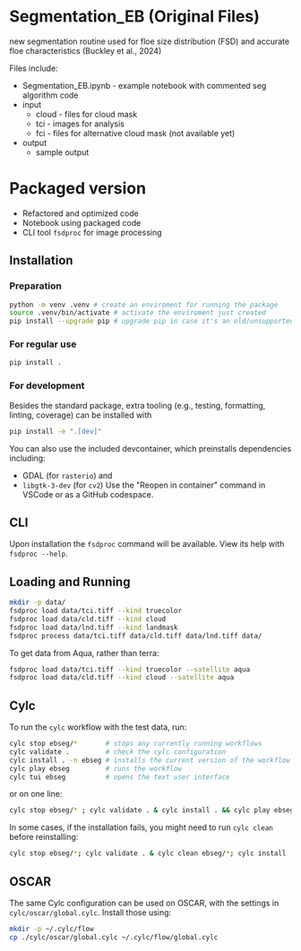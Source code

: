 # Segmentation_EB (Original Files)
new segmentation routine used for floe size distribution (FSD) and accurate floe characteristics (Buckley et al., 2024)

Files include:
- Segmentation_EB.ipynb - example notebook with commented seg algorithm code
- input
  - cloud - files for cloud mask
  - tci - images for analysis
  - fci - files for alternative cloud mask (not available yet)
- output
  - sample output

# Packaged version

- Refactored and optimized code
- Notebook using packaged code
- CLI tool `fsdproc` for image processing

## Installation
### Preparation
```sh
python -m venv .venv # create an enviroment for running the package
source .venv/bin/activate # activate the enviroment just created
pip install --upgrade pip # upgrade pip in case it's an old/unsupported version
```
### For regular use
```sh
pip install .
```

### For development

Besides the standard package, extra tooling (e.g., testing, formatting, linting, coverage) can be installed with
```sh
pip install -e ".[dev]"
```

You can also use the included devcontainer, which preinstalls dependencies including:
- GDAL (for `rasterio`) and 
- `libgtk-3-dev` (for `cv2`)
Use the "Reopen in container" command in VSCode or as a GitHub codespace.

## CLI
Upon installation the `fsdproc` command will be available. View its help with `fsdproc --help`.

## Loading and Running
```bash
mkdir -p data/
fsdproc load data/tci.tiff --kind truecolor
fsdproc load data/cld.tiff --kind cloud 
fsdproc load data/lnd.tiff --kind landmask
fsdproc process data/tci.tiff data/cld.tiff data/lnd.tiff data/
```

To get data from Aqua, rather than terra: 
```bash
fsdproc load data/tci.tiff --kind truecolor --satellite aqua
fsdproc load data/cld.tiff --kind cloud --satellite aqua
```

## Cylc
To run the `cylc` workflow with the test data, run:
```bash
cylc stop ebseg/*       # stops any currently running workflows
cylc validate .         # check the cylc configuration
cylc install . -n ebseg # installs the current version of the workflow
cylc play ebseg         # runs the workflow
cylc tui ebseg          # opens the text user interface
```

or on one line:
```bash
cylc stop ebseg/* ; cylc validate . & cylc install . && cylc play ebseg && cylc tui ebseg
```

In some cases, if the installation fails, you might need to run `cylc clean` before reinstalling: 
```bash
cylc stop ebseg/*; cylc validate . & cylc clean ebseg/*; cylc install . && cylc play ebseg && cylc tui ebseg
```

## OSCAR

The same Cylc configuration can be used on OSCAR, with the settings in `cylc/oscar/global.cylc`.
Install those using:
```bash
mkdir -p ~/.cylc/flow
cp ./cylc/oscar/global.cylc ~/.cylc/flow/global.cylc
```

